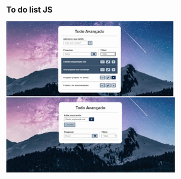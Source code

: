 ## To do list JS

<img src="https://github.com/HiranFerretiBaccos/To-do-list-js/blob/main/readme1.png" width="446"> <img src="https://github.com/HiranFerretiBaccos/To-do-list-js/blob/main/readme2.png" width="450">
